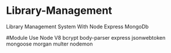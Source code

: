 # Library-Management
Library Management System With Node Express MongoDb

#Module Use
Node V8
bcrypt
body-parser
express
jsonwebtoken
mongoose
morgan
multer
nodemon



